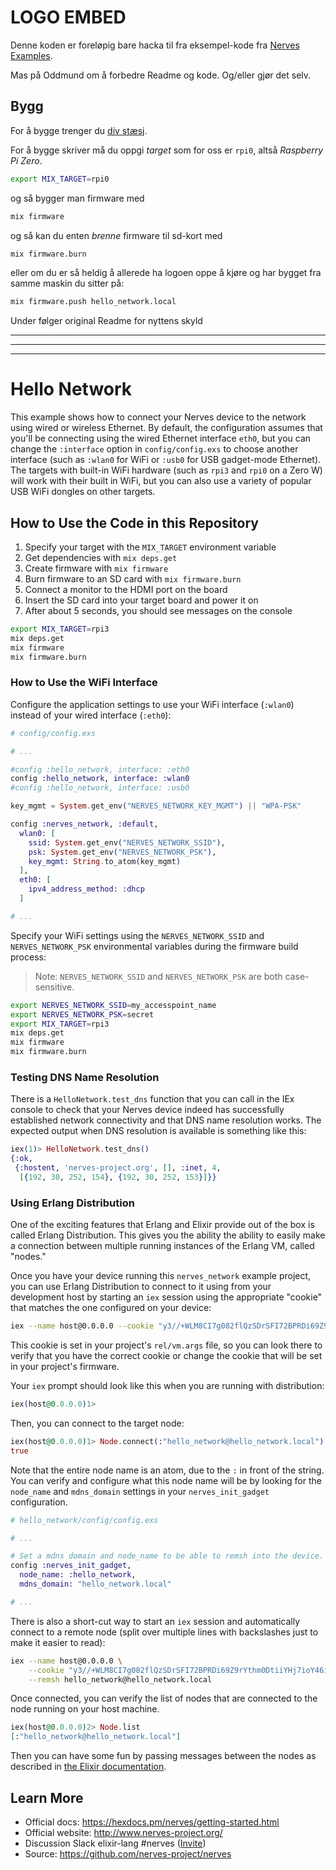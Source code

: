 # LOGO EMBED

Denne koden er foreløpig bare hacka til fra eksempel-kode fra 
[Nerves Examples](https://github.com/nerves-project/nerves_examples/tree/master/hello_network).

Mas på Oddmund om å forbedre Readme og kode. Og/eller gjør det selv.

## Bygg

For å bygge trenger du [div stæsj](https://hexdocs.pm/nerves/installation.html).

For å bygge skriver må du oppgi _target_ som for oss er `rpi0`, altså _Raspberry Pi Zero_.

```bash
export MIX_TARGET=rpi0
```

og så bygger man firmware med

```bash
mix firmware
```

og så kan du enten _brenne_ firmware til sd-kort med

```bash
mix firmware.burn
```

eller om du er så heldig å allerede ha logoen oppe å kjøre og har bygget fra
samme maskin du sitter på:

```bash
mix firmware.push hello_network.local
```


Under følger original Readme for nyttens skyld

---
---
---

# Hello Network

This example shows how to connect your Nerves device to the network using wired
or wireless Ethernet. By default, the configuration assumes that you'll be
connecting using the wired Ethernet interface `eth0`, but you can change the
`:interface` option in `config/config.exs` to choose another interface (such as
`:wlan0` for WiFi or `:usb0` for USB gadget-mode Ethernet). The targets with
built-in WiFi hardware (such as `rpi3` and `rpi0` on a Zero W) will work with
their built in WiFi, but you can also use a variety of popular USB WiFi dongles
on other targets.

## How to Use the Code in this Repository

1. Specify your target with the `MIX_TARGET` environment variable
2. Get dependencies with `mix deps.get`
3. Create firmware with `mix firmware`
4. Burn firmware to an SD card with `mix firmware.burn`
5. Connect a monitor to the HDMI port on the board
6. Insert the SD card into your target board and power it on
7. After about 5 seconds, you should see messages on the console

``` bash
export MIX_TARGET=rpi3
mix deps.get
mix firmware
mix firmware.burn
```

### How to Use the WiFi Interface

Configure the application settings to use your WiFi interface (`:wlan0`) instead
of your wired interface (`:eth0`):

```elixir
# config/config.exs

# ...

#config :hello_network, interface: :eth0
config :hello_network, interface: :wlan0
#config :hello_network, interface: :usb0

key_mgmt = System.get_env("NERVES_NETWORK_KEY_MGMT") || "WPA-PSK"

config :nerves_network, :default,
  wlan0: [
    ssid: System.get_env("NERVES_NETWORK_SSID"),
    psk: System.get_env("NERVES_NETWORK_PSK"),
    key_mgmt: String.to_atom(key_mgmt)
  ],
  eth0: [
    ipv4_address_method: :dhcp
  ]

# ...
```

Specify your WiFi settings using the `NERVES_NETWORK_SSID` and
`NERVES_NETWORK_PSK` environmental variables during the firmware build process:

> Note: `NERVES_NETWORK_SSID` and `NERVES_NETWORK_PSK` are both case-sensitive.

``` bash
export NERVES_NETWORK_SSID=my_accesspoint_name
export NERVES_NETWORK_PSK=secret
export MIX_TARGET=rpi3
mix deps.get
mix firmware
mix firmware.burn
```

### Testing DNS Name Resolution

There is a `HelloNetwork.test_dns` function that you can call in the IEx
console to check that your Nerves device indeed has successfully established
network connectivity and that DNS name resolution works. The expected output
when DNS resolution is available is something like this:

``` elixir
iex(1)> HelloNetwork.test_dns()
{:ok,
 {:hostent, 'nerves-project.org', [], :inet, 4,
  [{192, 30, 252, 154}, {192, 30, 252, 153}]}}
```

### Using Erlang Distribution

One of the exciting features that Erlang and Elixir provide out of the box is
called Erlang Distribution. This gives you the ability the ability to easily
make a connection between multiple running instances of the Erlang VM, called
"nodes."

Once you have your device running this `nerves_network` example project, you
can use Erlang Distribution to connect to it using from your development host
by starting an `iex` session using the appropriate "cookie" that matches the
one configured on your device:

``` bash
iex --name host@0.0.0.0 --cookie "y3//+WLM8CI7g082flQzSDrSFI72BPRDi69Z9rYthm0DtiiYHj7ioY46ibAQJ9+i"
```

This cookie is set in your project's `rel/vm.args` file, so you can look there
to verify that you have the correct cookie or change the cookie that will be
set in your project's firmware.

Your `iex` prompt should look like this when you are running with distribution:

``` elixir
iex(host@0.0.0.0)1>
```

Then, you can connect to the target node:

``` elixir
iex(host@0.0.0.0)1> Node.connect(:"hello_network@hello_network.local")
true
```

Note that the entire node name is an atom, due to the `:` in front of the
string. You can verify and configure what this node name will be by looking for
the `node_name` and `mdns_domain` settings in your `nerves_init_gadget`
configuration.

``` elixir
# hello_network/config/config.exs

# ...

# Set a mdns domain and node_name to be able to remsh into the device.
config :nerves_init_gadget,
  node_name: :hello_network,
  mdns_domain: "hello_network.local"

# ...
```

There is also a short-cut way to start an `iex` session and automatically
connect to a remote node (split over multiple lines with backslashes just to
make it easier to read):

``` bash
iex --name host@0.0.0.0 \
    --cookie "y3//+WLM8CI7g082flQzSDrSFI72BPRDi69Z9rYthm0DtiiYHj7ioY46ibAQJ9+i" \
    --remsh hello_network@hello_network.local
```

Once connected, you can verify the list of nodes that are connected to the node
running on your host machine.


``` elixir
iex(host@0.0.0.0)2> Node.list
[:"hello_network@hello_network.local"]
```

Then you can have some fun by passing messages between the nodes as described
in [the Elixir documentation][distribution].

[distribution]: https://elixir-lang.org/getting-started/mix-otp/distributed-tasks-and-configuration.html#our-first-distributed-code

## Learn More

  * Official docs: https://hexdocs.pm/nerves/getting-started.html
  * Official website: http://www.nerves-project.org/
  * Discussion Slack elixir-lang #nerves ([Invite](https://elixir-slackin.herokuapp.com/))
  * Source: https://github.com/nerves-project/nerves
